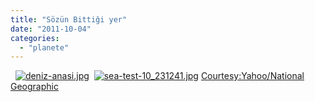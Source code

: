 ```yaml
---
title: "Sözün Bittiği yer"
date: "2011-10-04"
categories: 
  - "planete"
---
```


  [](/uploads/2011/10/civciv.jpg "civciv.jpg")[![deniz-anasi.jpg](/uploads/2011/10/deniz-anasi.jpg)](/uploads/2011/10/deniz-anasi.jpg "deniz-anasi.jpg")  [](/uploads/2011/10/civciv.jpg "civciv.jpg")[![sea-test-10_231241.jpg](/uploads/2011/10/sea-test-10_231241.jpg)](/uploads/2011/10/sea-test-10_231241.jpg "sea-test-10_231241.jpg") [Courtesy:Yahoo/National Geographic](/uploads/2011/10/civciv.jpg "civciv.jpg")
